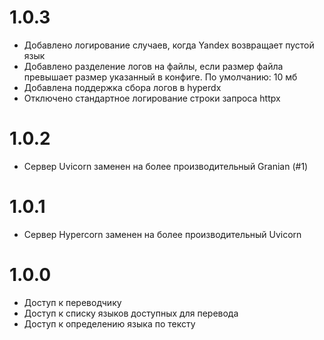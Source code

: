 # 1.0.3
- Добавлено логирование случаев, когда Yandex возвращает пустой язык
- Добавлено разделение логов на файлы, если размер файла превышает размер указанный в конфиге. По умолчанию: 10 мб
- Добавлена поддержка сбора логов в hyperdx
- Отключено стандартное логирование строки запроса httpx

# 1.0.2
- Сервер Uvicorn заменен на более производительный Granian (#1)

# 1.0.1
- Сервер Hypercorn заменен на более производительный Uvicorn

# 1.0.0
- Доступ к переводчику
- Доступ к списку языков доступных для перевода
- Доступ к определению языка по тексту
